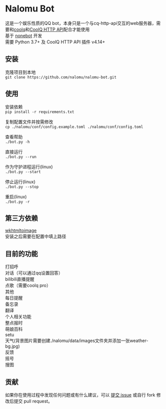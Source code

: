 # Nalomu Bot

这是一个娱乐性质的QQ bot，本身只是一个与cq-http-api交互的web服务器，需要和[coolq](https://cqp.cc/)和[CoolQ HTTP API](https://cqhttp.cc/)配合才能使用  
基于 [nonebot](https://github.com/richardchien/nonebot) 开发  
需要 Python 3.7+ 及 CoolQ HTTP API 插件 v4.14+

## 安装

克隆项目到本地  
`git clone https://github.com/nalomu/nalomu-bot.git`

## 使用

安装依赖  
`pip install -r requirements.txt`  

复制配置文件并按需修改  
`cp ./nalomu/conf/config.example.toml ./nalomu/conf/config.toml`

查看帮助  
`./bot.py -h`  

直接运行  
`./bot.py --run`    

作为守护进程运行(linux)  
`./bot.py --start`  

停止运行(linux)  
`./bot.py --stop`  

重启(linux)  
`./bot.py -r`  

## 第三方依赖
[wkhtmltoimage](https://wkhtmltopdf.org/downloads.html)  
安装之后需要在配置中填上路径

## 目前的功能

打招呼  
对话（可以通过qq设置回答）  
bilibili直播提醒  
点歌（需要coolq pro）  
其他  
每日提醒  
备忘录  
翻译  
个人相关功能  
整点报时  
萌娘百科  
setu  
天气(背景图片需要创建./nalomu/data/images文件夹并添加一张weather-bg.jpg)  
反馈  
摇号  
搜图  

## 贡献

如果你在使用过程中发现任何问题或有什么建议，可以 [提交 issue](https://github.com/nalomu/nalomu-bot/issues/new) 或自行 fork 修改后提交 pull request。
